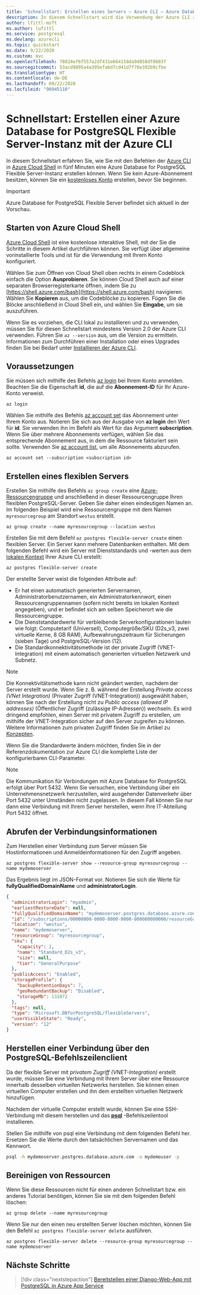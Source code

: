 ```yaml
---
title: 'Schnellstart: Erstellen eines Servers – Azure CLI – Azure Database for PostgreSQL – Flexibler Server'
description: In diesem Schnellstart wird die Verwendung der Azure CLI zum Erstellen einer Azure Database for PostgreSQL Flexible Server-Instanz in einer Azure-Ressourcengruppe beschrieben.
author: lfittl-msft
ms.author: lufittl
ms.service: postgresql
ms.devlang: azurecli
ms.topic: quickstart
ms.date: 9/22/2020
ms.custom: mvc
ms.openlocfilehash: 78824ef6f557a2df431e664158da9d858df0603f
ms.sourcegitcommit: 53acd9895a4a395efa6d7cd41d7f78e392b9cfbe
ms.translationtype: HT
ms.contentlocale: de-DE
ms.lasthandoff: 09/22/2020
ms.locfileid: "90945110"
---
```

# <a name="quickstart-create-an-azure-database-for-postgresql-flexible-server-using-azure-cli"></a>Schnellstart: Erstellen einer Azure Database for PostgreSQL Flexible Server-Instanz mit der Azure CLI

In diesem Schnellstart erfahren Sie, wie Sie mit den Befehlen der [Azure CLI](https://docs.microsoft.com/cli/azure/get-started-with-azure-cli) in [Azure Cloud Shell](https://shell.azure.com) in fünf Minuten eine Azure Database for PostgreSQL Flexible Server-Instanz erstellen können. Wenn Sie kein Azure-Abonnement besitzen, können Sie ein [kostenloses Konto](https://azure.microsoft.com/free/) erstellen, bevor Sie beginnen.

> [!IMPORTANT] 
> Azure Database for PostgreSQL Flexible Server befindet sich aktuell in der Vorschau.

## <a name="launch-azure-cloud-shell"></a>Starten von Azure Cloud Shell

[Azure Cloud Shell](../../cloud-shell/overview.md) ist eine kostenlose interaktive Shell, mit der Sie die Schritte in diesem Artikel durchführen können. Sie verfügt über allgemeine vorinstallierte Tools und ist für die Verwendung mit Ihrem Konto konfiguriert.

Wählen Sie zum Öffnen von Cloud Shell oben rechts in einem Codeblock einfach die Option **Ausprobieren**. Sie können Cloud Shell auch auf einer separaten Browserregisterkarte öffnen, indem Sie zu [https://shell.azure.com/bash](https://shell.azure.com/bash) navigieren. Wählen Sie **Kopieren** aus, um die Codeblöcke zu kopieren. Fügen Sie die Blöcke anschließend in Cloud Shell ein, und wählen Sie **Eingabe**, um sie auszuführen.

Wenn Sie es vorziehen, die CLI lokal zu installieren und zu verwenden, müssen Sie für diesen Schnellstart mindestens Version 2.0 der Azure CLI verwenden. Führen Sie `az --version` aus, um die Version zu ermitteln. Informationen zum Durchführen einer Installation oder eines Upgrades finden Sie bei Bedarf unter [Installieren der Azure CLI](https://docs.microsoft.com/cli/azure/install-azure-cli?view=azure-cli-latest).

## <a name="prerequisites"></a>Voraussetzungen

Sie müssen sich mithilfe des Befehls [az login](https://docs.microsoft.com/cli/azure/reference-index?view=azure-cli-latest#az-login) bei Ihrem Konto anmelden. Beachten Sie die Eigenschaft **id**, die auf die **Abonnement-ID** für Ihr Azure-Konto verweist.

```azurecli-interactive
az login
```

Wählen Sie mithilfe des Befehls [az account set](https://docs.microsoft.com/cli/azure/account?view=azure-cli-latest#az-account-set) das Abonnement unter Ihrem Konto aus. Notieren Sie sich aus der Ausgabe von **az login** den Wert für **id**. Sie verwenden ihn im Befehl als Wert für das Argument **subscription**. Wenn Sie über mehrere Abonnements verfügen, wählen Sie das entsprechende Abonnement aus, in dem die Ressource fakturiert sein sollte. Verwenden Sie [az account list](https://docs.microsoft.com/cli/azure/account?view=azure-cli-latest#az-account-list), um alle Abonnements abzurufen.

```azurecli
az account set --subscription <subscription id>
```

## <a name="create-a-flexible-server"></a>Erstellen eines flexiblen Servers

Erstellen Sie mithilfe des Befehls `az group create` eine [Azure-Ressourcengruppe](https://docs.microsoft.com/azure/azure-resource-manager/management/overview) und anschließend in dieser Ressourcengruppe Ihren flexiblen PostgreSQL-Server. Geben Sie daher einen eindeutigen Namen an. Im folgenden Beispiel wird eine Ressourcengruppe mit dem Namen `myresourcegroup` am Standort `westus` erstellt.

```azurecli-interactive
az group create --name myresourcegroup --location westus
```

Erstellen Sie mit dem Befehl `az postgres flexible-server create` einen flexiblen Server. Ein Server kann mehrere Datenbanken enthalten. Mit dem folgenden Befehl wird ein Server mit Dienststandards und -werten aus dem [lokalen Kontext](https://docs.microsoft.com/cli/azure/local-context?view=azure-cli-latest) Ihrer Azure CLI erstellt: 

```azurecli
az postgres flexible-server create
```

Der erstellte Server weist die folgenden Attribute auf: 
- Er hat einen automatisch generierten Servernamen, Administratorbenutzernamen, ein Administratorkennwort, einen Ressourcengruppennamen (sofern nicht bereits im lokalen Kontext angegeben), und er befindet sich am selben Speicherort wie die Ressourcengruppe. 
- Die Dienststandardwerte für verbleibende Serverkonfigurationen lauten wie folgt: Computetarif (Universell), Computegröße/SKU (D2s_v3, zwei virtuelle Kerne, 8 GB RAM), Aufbewahrungszeitraum für Sicherungen (sieben Tage) und PostgreSQL-Version (12).
- Die Standardkonnektivitätsmethode ist der private Zugriff (VNET-Integration) mit einem automatisch generierten virtuellen Netzwerk und Subnetz.

> [!NOTE] 
> Die Konnektivitätsmethode kann nicht geändert werden, nachdem der Server erstellt wurde. Wenn Sie z. B. während der Erstellung *Private access (VNet Integration)* (Privater Zugriff (VNET-Integration)) ausgewählt haben, können Sie nach der Erstellung nicht zu *Public access (allowed IP addresses)* (Öffentlicher Zugriff (zulässige IP-Adressen)) wechseln. Es wird dringend empfohlen, einen Server mit privatem Zugriff zu erstellen, um mithilfe der VNET-Integration sicher auf den Server zugreifen zu können. Weitere Informationen zum privaten Zugriff finden Sie im Artikel zu [Konzepten](./concepts-networking.md).

Wenn Sie die Standardwerte ändern möchten, finden Sie in der Referenzdokumentation zur Azure CLI <!--FIXME --> die komplette Liste der konfigurierbaren CLI-Parameter. 

> [!NOTE]
> Die Kommunikation für Verbindungen mit Azure Database for PostgreSQL erfolgt über Port 5432. Wenn Sie versuchen, eine Verbindung über ein Unternehmensnetzwerk herzustellen, wird ausgehender Datenverkehr über Port 5432 unter Umständen nicht zugelassen. In diesem Fall können Sie nur dann eine Verbindung mit Ihrem Server herstellen, wenn Ihre IT-Abteilung Port 5432 öffnet.

## <a name="get-the-connection-information"></a>Abrufen der Verbindungsinformationen

Zum Herstellen einer Verbindung zum Server müssen Sie Hostinformationen und Anmeldeinformationen für den Zugriff angeben.

```azurecli-interactive
az postgres flexible-server show --resource-group myresourcegroup --name mydemoserver
```

Das Ergebnis liegt im JSON-Format vor. Notieren Sie sich die Werte für **fullyQualifiedDomainName** und **administratorLogin**.

<!--FIXME-->
```json
{
  "administratorLogin": "myadmin",
  "earliestRestoreDate": null,
  "fullyQualifiedDomainName": "mydemoserver.postgres.database.azure.com",
  "id": "/subscriptions/00000000-0000-0000-0000-000000000000/resourceGroups/myresourcegroup/providers/Microsoft.DBforPostgreSQL/flexibleServers/mydemoserver",
  "location": "westus",
  "name": "mydemoserver",
  "resourceGroup": "myresourcegroup",
  "sku": {
    "capacity": 2,
    "name": "Standard_D2s_v3",
    "size": null,
    "tier": "GeneralPurpose"
  },
  "publicAccess": "Enabled",
  "storageProfile": {
    "backupRetentionDays": 7,
    "geoRedundantBackup": "Disabled",
    "storageMb": 131072
  },
  "tags": null,
  "type": "Microsoft.DBforPostgreSQL/flexibleServers",
  "userVisibleState": "Ready",
  "version": "12"
}
```

## <a name="connect-using-postgresql-command-line-client"></a>Herstellen einer Verbindung über den PostgreSQL-Befehlszeilenclient

Da der flexible Server mit *privatem Zugriff (VNET-Integration)* erstellt wurde, müssen Sie eine Verbindung mit Ihrem Server über eine Ressource innerhalb desselben virtuellen Netzwerks herstellen. Sie können einen virtuellen Computer erstellen und ihn dem erstellten virtuellen Netzwerk hinzufügen. 

Nachdem der virtuelle Computer erstellt wurde, können Sie eine SSH-Verbindung mit diesem herstellen und das **[psql](https://www.postgresql.org/download/)** -Befehlszeilentool installieren.

Stellen Sie mithilfe von psql eine Verbindung mit dem folgenden Befehl her. Ersetzen Sie die Werte durch den tatsächlichen Servernamen und das Kennwort. 

```bash
psql -h mydemoserver.postgres.database.azure.com -u mydemouser -p
```

## <a name="clean-up-resources"></a>Bereinigen von Ressourcen

Wenn Sie diese Ressourcen nicht für einen anderen Schnellstart bzw. ein anderes Tutorial benötigen, können Sie sie mit dem folgenden Befehl löschen:

```azurecli-interactive
az group delete --name myresourcegroup
```

Wenn Sie nur den einen neu erstellten Server löschen möchten, können Sie den Befehl `az postgres flexible-server delete` ausführen.

```azurecli-interactive
az postgres flexible-server delete --resource-group myresourcegroup --name mydemoserver
```

## <a name="next-steps"></a>Nächste Schritte

> [!div class="nextstepaction"]
>[Bereitstellen einer Django-Web-App mit PostgreSQL in Azure App Service](tutorial-django-app-service-postgres.md)